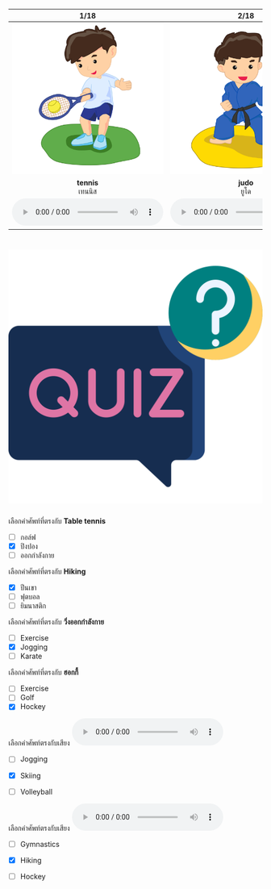<div class="carrousel">


|1/18|2/18|3/18|4/18|5/18|6/18|7/18|8/18|9/18|10/18|11/18|12/18|13/18|14/18|15/18|16/18|17/18|18/18|
| :----: | :----: | :----: | :----: | :----: | :----: | :----: | :----: | :----: | :----: | :----: | :----: | :----: | :----: | :----: | :----: | :----: | :----: |
|![](/media/img/sports__tennis.svg)|![](/media/img/sports__judo.svg)|![](/media/img/sports__yoga.svg)|![](/media/img/sports__swimming.svg)|![](/media/img/sports__hiking.svg)|![](/media/img/sports__karate.svg)|![](/media/img/sports__hockey.svg)|![](/media/img/sports__golf.svg)|![](/media/img/sports__gymnastics.svg)|![](/media/img/sports__exercise.svg)|![](/media/img/sports__skiing.svg)|![](/media/img/sports__jogging.svg)|![](/media/img/sports__soccer.svg)|![](/media/img/sports__rugby.svg)|![](/media/img/sports__table&#x20;tennis.svg)|![](/media/img/sports__volleyball.svg)|![](/media/img/sports__basketball.svg)|![](/media/img/sports__sailing.svg)|
|**tennis**<br>เทนนิส|**judo**<br>ยูโด|**yoga**<br>โยคะ|**swimming**<br>ว่ายน้ํา|**hiking**<br>ปีนเขา|**karate**<br>คาราเต้|**hockey**<br>ฮอกกี้|**golf**<br>กอล์ฟ|**gymnastics**<br>ยิมนาสติก|**exercise**<br>ออกกําลังกาย|**skiing**<br>สกี|**jogging**<br>วิ่งออกกําลังกาย|**soccer**<br>ฟุตบอล|**rugby**<br>รักบี้|**table tennis**<br>ปิงปอง|**volleyball**<br>วอลเลย์บอล|**basketball**<br>บาสเก็ตบอล|**sailing**<br>แข่งเรือใบ|
|![](/media/audio/tennis.mp3)|![](/media/audio/judo.mp3)|![](/media/audio/yoga.mp3)|![](/media/audio/swimming.mp3)|![](/media/audio/hiking.mp3)|![](/media/audio/karate.mp3)|![](/media/audio/hockey.mp3)|![](/media/audio/golf.mp3)|![](/media/audio/gymnastics.mp3)|![](/media/audio/exercise.mp3)|![](/media/audio/skiing.mp3)|![](/media/audio/jogging.mp3)|![](/media/audio/soccer.mp3)|![](/media/audio/rugby.mp3)|![](/media/audio/table&#x20;tennis.mp3)|![](/media/audio/volleyball.mp3)|![](/media/audio/basketball.mp3)|![](/media/audio/sailing.mp3)|

</div>



# ![icon](/media/icons/quiz.svg) 


 เลือกคำศัพท์ที่ตรงกับ **Table tennis**
 - [ ] กอล์ฟ
 - [x] ปิงปอง
 - [ ] ออกกําลังกาย

 เลือกคำศัพท์ที่ตรงกับ **Hiking**
 - [x] ปีนเขา
 - [ ] ฟุตบอล
 - [ ] ยิมนาสติก

 เลือกคำศัพท์ที่ตรงกับ **วิ่งออกกําลังกาย**
 - [ ] Exercise
 - [x] Jogging
 - [ ] Karate

 เลือกคำศัพท์ที่ตรงกับ **ฮอกกี้**
 - [ ] Exercise
 - [ ] Golf
 - [x] Hockey

เลือกคำศัพท์ตรงกับเสียง ![](/media/audio/skiing.mp3) 
 - [ ] Jogging
 - [x] Skiing
 - [ ] Volleyball


เลือกคำศัพท์ตรงกับเสียง ![](/media/audio/hiking.mp3) 
 - [ ] Gymnastics
 - [x] Hiking
 - [ ] Hockey

